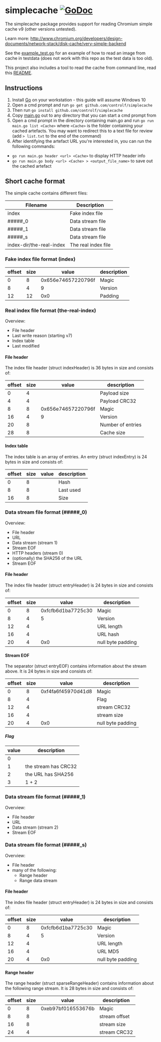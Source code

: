 # simplecache [![GoDoc](https://godoc.org/github.com/schorlet/simplecache?status.png)](https://godoc.org/github.com/schorlet/simplecache)

The simplecache package provides support for reading Chromium simple cache v9 (other versions untested).

Learn more: http://www.chromium.org/developers/design-documents/network-stack/disk-cache/very-simple-backend

See the [example_test.go](example_test.go) for an example of how to read an image from cache in testdata (does not work with this repo as the test data is too old).

This project also includes a tool to read the cache from command line, read this [README](cmd/simplecache).

## Instructions

1. Install [Go](https://golang.org/) on your workstation - this guide will assume Windows 10
2. Open a cmd prompt and run `go get github.com/controlf/simplecache`
3. Then run `go install github.com/controlf/simplecache`
4. Copy [main.go](cmd/simplecache/main.go) out to any directory that you can start a cmd prompt from
5. Open a cmd prompt in the directory containing main.go and run `go run main.go list <Cache>` where `<Cache>` is the folder containing your cached artefacts. You may want to redirect this to a text file for review (add `> list.txt` to the end of the command)
6. After identifying the artefact URL you're interested in, you can run the following commands:
  * `go run main.go header <url> <Cache>` to display HTTP header info
  * `go run main.go body <url> <Cache> > <output_file_name>` to save out the cached artefact



## Short cache format


The simple cache contains different files:

 Filename                 | Description
 ------------------------ | --------------------
 index                    | Fake index file
 #####_0                  | Data stream file
 #####_1                  | Data stream file
 #####_s                  | Data stream file
 index-dir/the-real-index | The real index file



### Fake index file format (index)


 offset | size | value              | description
 ------ | ---- | ------------------ | -----------
 0      | 8    | 0x656e74657220796f | Magic
 8      | 4    | 9                  | Version
 12     | 12   | 0x0                | Padding



### Real index file format (the-real-index)


Overview:

- File header
- Last write reason (starting v7)
- Index table
- Last modified


#### File header


The index file header (struct indexHeader) is 36 bytes in size and consists of:

 offset | size | value              | description
 ------ | ---- | ------------------ | -----------
 0      | 4    |                    | Payload size
 4      | 4    |                    | Payload CRC32
 8      | 8    | 0x656e74657220796f | Magic
 16     | 4    | 9                  | Version
 20     | 8    |                    | Number of entries
 28     | 8    |                    | Cache size



#### Index table


The index table is an array of entries. An entry (struct indexEntry) is 24 bytes in size and consists of:

 offset | size | value              | description
 ------ | ---- | ------------------ | -----------
 0      | 8    |                    | Hash
 8      | 8    |                    | Last used
 16     | 8    |                    | Size





### Data stream file format (#####_0)


Overview:
- File header
- URL
- Data stream (stream 1)
- Stream EOF
- HTTP headers (stream 0)
- (optionally) the SHA256 of the URL
- Stream EOF



#### File header


The index file header (struct entryHeader) is 24 bytes in size and consists of:

 offset | size | value              | description
 ------ | ---- | ------------------ | -----------
 0      | 8    | 0xfcfb6d1ba7725c30 | Magic
 8      | 4    | 5                  | Version
 12     | 4    |                    | URL length
 16     | 4    |                    | URL hash
 20     | 4    | 0x0                | null byte padding



#### Stream EOF

The separator (struct entryEOF) contains information about the stream above. It is 24 bytes in size and consists of:

 offset | size | value              | description
 ------ | ---- | ------------------ | -----------
 0      | 8    | 0xf4fa6f45970d41d8 | Magic
 8      | 4    |                    | Flag
 12     | 4    |                    | stream CRC32
 16     | 4    |                    | stream size
 20     | 4    | 0x0                | null byte padding



##### Flag


 value | description
 ----- | ----------------------
 0     |
 1     | the stream has CRC32
 2     | the URL has SHA256
 3     | 1 + 2




### Data stream file format (#####_1)

Overview:
- File header
- URL
- Data stream (stream 2)
- Stream EOF




### Data stream file format (#####_s)

Overview:
- File header
- many of the following:
	- Range header
	- Range data stream



#### File header


The index file header (struct entryHeader) is 24 bytes in size and consists of:

 offset | size | value              | description
 ------ | ---- | ------------------ | -----------
 0      | 8    | 0xfcfb6d1ba7725c30 | Magic
 8      | 4    | 5                  | Version
 12     | 4    |                    | URL length
 16     | 4    |                    | URL MD5
 20     | 4    | 0x0                | null byte padding



#### Range header

The range header (struct sparseRangeHeader) contains information about the following range stream. It is 28 bytes in size and consists of:

 offset | size | value              | description
 ------ | ---- | ------------------ | -----------
 0      | 8    | 0xeb97bf016553676b | Magic
 8      | 8    |                    | stream offset
 16     | 8    |                    | stream size
 24     | 4    |                    | stream CRC32

